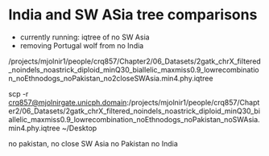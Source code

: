 # India and SW ASia tree comparisons 

- currently running: iqtree of no SW Asia
- removing Portugal wolf from no India 


/projects/mjolnir1/people/crq857/Chapter2/06_Datasets/2gatk_chrX_filtered_noindels_noastrick_diploid_minQ30_biallelic_maxmiss0.9_lowrecombination_noEthnodogs_noPakistan_no2closeSWAsia.min4.phy.iqtree

scp -r crq857@mjolnirgate.unicph.domain:/projects/mjolnir1/people/crq857/Chapter2/06_Datasets/2gatk_chrX_filtered_noindels_noastrick_diploid_minQ30_biallelic_maxmiss0.9_lowrecombination_noEthnodogs_noPakistan_noSWAsia.min4.phy.iqtree ~/Desktop


no pakistan, no close SW Asia
no Pakistan no India 

